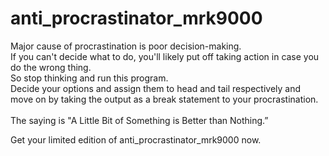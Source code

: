# anti_procrastinator_mrk9000
Major cause of procrastination is poor decision-making.<br>
If you can't decide what to do, you'll likely put off taking action in case you do the wrong thing.<br>
So stop thinking and run this program. <br>
Decide your options and assign them to head and tail respectively and move on by taking the output as a break statement to your procrastination.<br>
<br>
The saying is "A Little Bit of Something is Better than Nothing.”


Get your limited edition of anti_procrastinator_mrk9000 now.
